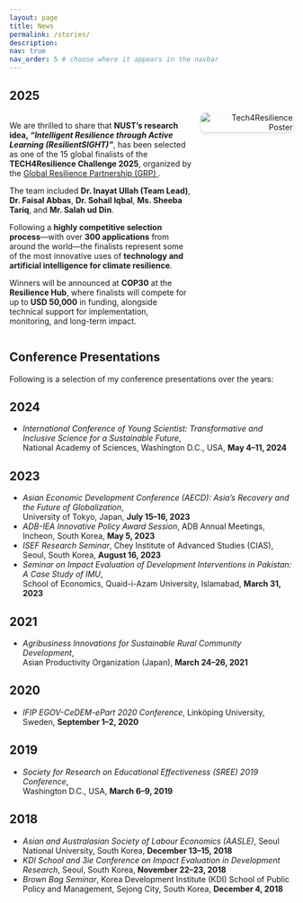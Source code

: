 ```yaml
---
layout: page
title: News
permalink: /stories/
description:
nav: true
nav_order: 5 # choose where it appears in the navbar
---
```

## 2025
<div style="display: flex; align-items: flex-start; gap: 1rem;">
  <div style="flex: 2;">
    <p>
    We are thrilled to share that <strong>NUST’s research idea, <em>“Intelligent Resilience through Active Learning (ResilientSIGHT)”</em></strong>, has been selected as one of the 15 global finalists of the <strong>TECH4Resilience Challenge 2025</strong>, organized by the 
    <a href="https://www.globalresiliencepartnership.org/announcing-the-finalists-of-the-tech4resilience-challenge/" target="_blank">
    Global Resilience Partnership (GRP)
    </a>.
    </p>
    <p>
    The team included <strong>Dr. Inayat Ullah (Team Lead)</strong>, <strong>Dr. Faisal Abbas</strong>, <strong>Dr. Sohail Iqbal</strong>, <strong>Ms. Sheeba Tariq</strong>, and <strong>Mr. Salah ud Din</strong>.
    </p>
    <p>
    Following a <strong>highly competitive selection process</strong>—with over <strong>300 applications</strong> from around the world—the finalists represent some of the most innovative uses of 
    <strong>technology and artificial intelligence for climate resilience</strong>.
    </p>
    <p>
    Winners will be announced at <strong>COP30</strong> at the <strong>Resilience Hub</strong>, where finalists will compete for up to <strong>USD 50,000</strong> in funding, alongside technical support for implementation, monitoring, and long-term impact.
    </p>
  </div>
  <div style="flex: 1; text-align: right;">
    <img src="../assets/images/tech4resilience-poster.png" alt="Tech4Resilience Poster" style="max-width: 100%; border-radius: 8px; box-shadow: 0 2px 6px rgba(0,0,0,0.15);">
  </div>
</div>

## Conference Presentations

Following is a selection of my conference presentations over the years:

## 2024

- _International Conference of Young Scientist: Transformative and Inclusive Science for a Sustainable Future_,  
  National Academy of Sciences, Washington D.C., USA, **May 4–11, 2024**

## 2023

- _Asian Economic Development Conference (AECD): Asia’s Recovery and the Future of Globalization_,  
  University of Tokyo, Japan, **July 15–16, 2023**
- _ADB-IEA Innovative Policy Award Session_, ADB Annual Meetings, Incheon, South Korea, **May 5, 2023**
- _ISEF Research Seminar_, Chey Institute of Advanced Studies (CIAS), Seoul, South Korea, **August 16, 2023**
- _Seminar on Impact Evaluation of Development Interventions in Pakistan: A Case Study of IMU_,  
  School of Economics, Quaid-i-Azam University, Islamabad, **March 31, 2023**

## 2021

- _Agribusiness Innovations for Sustainable Rural Community Development_,  
  Asian Productivity Organization (Japan), **March 24–26, 2021**

## 2020

- _IFIP EGOV-CeDEM-ePart 2020 Conference_, Linköping University, Sweden, **September 1–2, 2020**

## 2019

- _Society for Research on Educational Effectiveness (SREE) 2019 Conference_,  
  Washington D.C., USA, **March 6–9, 2019**

## 2018

- _Asian and Australasian Society of Labour Economics (AASLE)_, Seoul National University, South Korea, **December 13–15, 2018**
- _KDI School and 3ie Conference on Impact Evaluation in Development Research_, Seoul, South Korea, **November 22–23, 2018**
- _Brown Bag Seminar_, Korea Development Institute (KDI) School of Public Policy and Management, Sejong City, South Korea, **December 4, 2018**

